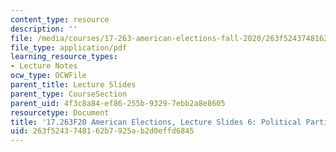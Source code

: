 ```yaml
---
content_type: resource
description: ''
file: /media/courses/17-263-american-elections-fall-2020/263f5243748162b7925ab2d0effd6845_MIT17_263F20_Lec6.pdf
file_type: application/pdf
learning_resource_types:
- Lecture Notes
ocw_type: OCWFile
parent_title: Lecture Slides
parent_type: CourseSection
parent_uid: 4f3c8a84-ef86-255b-9329-7ebb2a8e8605
resourcetype: Document
title: '17.263F20 American Elections, Lecture Slides 6: Political Parties'
uid: 263f5243-7481-62b7-925a-b2d0effd6845
---
```

